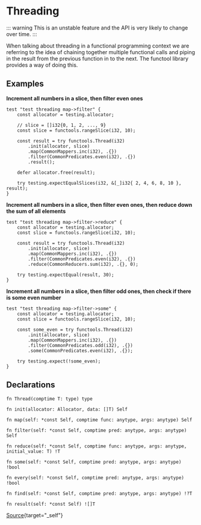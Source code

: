 # Threading
::: warning
This is an unstable feature and the API is very likely to change over time.
:::

When talking about threading in a functional programming context we are referring to the idea of chaining together multiple functional calls and piping in the result from the previous function in to the next. The functool library provides a way of doing this.

## Examples

**Increment all numbers in a slice, then filter even ones**

```zig
test "test threading map->filter" {
    const allocator = testing.allocator;

    // slice = []i32{0, 1, 2, ..., 9}
    const slice = functools.rangeSlice(i32, 10);

    const result = try functools.Thread(i32)
        .init(allocator, slice)
        .map(CommonMappers.inc(i32), .{})
        .filter(CommonPredicates.even(i32), .{})
        .result();

    defer allocator.free(result);

    try testing.expectEqualSlices(i32, &[_]i32{ 2, 4, 6, 8, 10 }, result);
}
```

**Increment all numbers in a slice, then filter even ones, then reduce down the sum of all elements**
```zig
test "test threading map->filter->reduce" {
    const allocator = testing.allocator;
    const slice = functools.rangeSlice(i32, 10);

    const result = try functools.Thread(i32)
        .init(allocator, slice)
        .map(CommonMappers.inc(i32), .{})
        .filter(CommonPredicates.even(i32), .{})
        .reduce(CommonReducers.sum(i32), .{}, 0);

    try testing.expectEqual(result, 30);
}
```

**Increment all numbers in a slice, then filter odd ones, then check if there is some even number**
```zig
test "test threading map->filter->some" {
    const allocator = testing.allocator;
    const slice = functools.rangeSlice(i32, 10);

    const some_even = try functools.Thread(i32)
        .init(allocator, slice)
        .map(CommonMappers.inc(i32), .{})
        .filter(CommonPredicates.odd(i32), .{})
        .some(CommonPredicates.even(i32), .{});

    try testing.expect(!some_even);
}
```
## Declarations
```zig
fn Thread(comptime T: type) type

fn init(allocator: Allocator, data: []T) Self

fn map(self: *const Self, comptime func: anytype, args: anytype) Self

fn filter(self: *const Self, comptime pred: anytype, args: anytype) Self

fn reduce(self: *const Self, comptime func: anytype, args: anytype, initial_value: T) !T

fn some(self: *const Self, comptime pred: anytype, args: anytype) !bool

fn every(self: *const Self, comptime pred: anytype, args: anytype) !bool

fn find(self: *const Self, comptime pred: anytype, args: anytype) !?T

fn result(self: *const Self) ![]T

```

[Source](https://github.com/ali-shahwali/zig-functools/blob/main/src/thread.zig){target="_self"}
